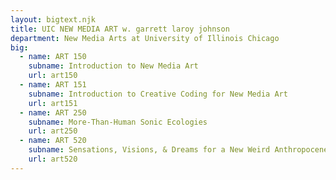 ```yaml
---
layout: bigtext.njk
title: UIC NEW MEDIA ART w. garrett laroy johnson
department: New Media Arts at University of Illinois Chicago
big:
  - name: ART 150
    subname: Introduction to New Media Art
    url: art150
  - name: ART 151
    subname: Introduction to Creative Coding for New Media Art
    url: art151
  - name: ART 250
    subname: More-Than-Human Sonic Ecologies
    url: art250
  - name: ART 520
    subname: Sensations, Visions, & Dreams for a New Weird Anthropocene
    url: art520  
---
```

